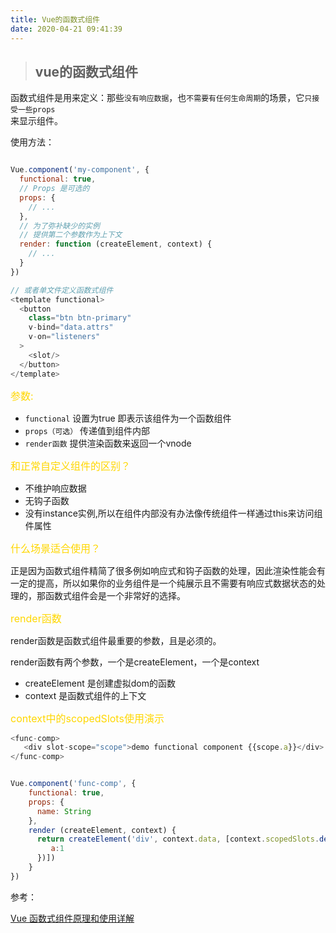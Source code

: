 ```yaml
---
title: Vue的函数式组件
date: 2020-04-21 09:41:39
---
```


> ## vue的函数式组件

函数式组件是用来定义：那些<code>没有响应数据</code>，也<code>不需要有任何生命周期</code>的场景，它<code>只接受一些props </code>来显示组件。

使用方法： 
```js

Vue.component('my-component', {
  functional: true,
  // Props 是可选的
  props: {
    // ...
  },
  // 为了弥补缺少的实例
  // 提供第二个参数作为上下文
  render: function (createElement, context) {
    // ...
  }
})

// 或者单文件定义函数式组件
<template functional>
  <button
    class="btn btn-primary"
    v-bind="data.attrs"
    v-on="listeners"
  >
    <slot/>
  </button>
</template>
```
<font color="gold" size="3">参数:</font>

+ <code>functional</code>  设置为true 即表示该组件为一个函数组件
+ <code>props（可选）</code>  传递值到组件内部
+ <code>render函数</code>  提供渲染函数来返回一个vnode

<font color="gold" size="3">和正常自定义组件的区别？</font>

+ 不维护响应数据
+ 无钩子函数
+ 没有instance实例,所以在组件内部没有办法像传统组件一样通过this来访问组件属性

<font color="gold" size="3">什么场景适合使用？</font>

正是因为函数式组件精简了很多例如响应式和钩子函数的处理，因此渲染性能会有一定的提高，所以如果你的业务组件是一个纯展示且不需要有响应式数据状态的处理的，那函数式组件会是一个非常好的选择。

<font color="gold" size="3">render函数</font>

render函数是函数式组件最重要的参数，且是必须的。

render函数有两个参数，一个是createElement，一个是context

+ createElement 是创建虚拟dom的函数
+ context 是函数式组件的上下文

<font color="gold" size="3">context中的scopedSlots使用演示</font>

```js
<func-comp>
   <div slot-scope="scope">demo functional component {{scope.a}}</div>
</func-comp>


Vue.component('func-comp', {
	functional: true,
	props: {
	  name: String
	},
	render (createElement, context) {
	  return createElement('div', context.data, [context.scopedSlots.default({
		 a:1
	  })])
	}
})
```

参考：

[Vue 函数式组件原理和使用详解](https://blog.csdn.net/weixin_41275295/article/details/100189869)